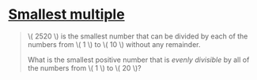 # [Smallest multiple](https://projecteuler.net/problem=5)

> \\( 2520 \\) is the smallest number that can be divided by each of the numbers from \\( 1 \\) to \\( 10 \\) without any remainder.
> 
> What is the smallest positive number that is *evenly divisible* by all of the numbers from \\( 1 \\) to \\( 20 \\)?
